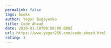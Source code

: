 ```yaml
---
permalink: false
tags: books
author: Yegor Bugayenko
title: Code Ahead
date: 2020-01-10T00:00:00.000Z
url: https://www.yegor256.com/code-ahead.html
rating: 3
---
```

